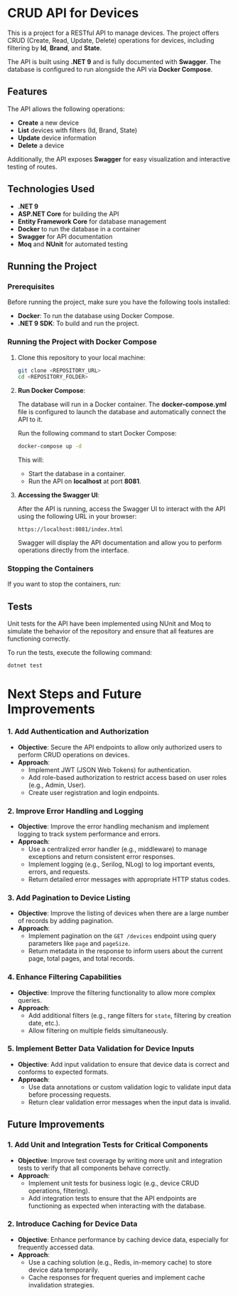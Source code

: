 # CRUD API for Devices

This is a project for a RESTful API to manage devices. The project offers CRUD (Create, Read, Update, Delete) operations for devices, including filtering by **Id**, **Brand**, and **State**.

The API is built using **.NET 9** and is fully documented with **Swagger**. The database is configured to run alongside the API via **Docker Compose**.

## Features

The API allows the following operations:

- **Create** a new device
- **List** devices with filters (Id, Brand, State)
- **Update** device information
- **Delete** a device

Additionally, the API exposes **Swagger** for easy visualization and interactive testing of routes.

## Technologies Used

- **.NET 9**
- **ASP.NET Core** for building the API
- **Entity Framework Core** for database management
- **Docker** to run the database in a container
- **Swagger** for API documentation
- **Moq** and **NUnit** for automated testing

## Running the Project

### Prerequisites

Before running the project, make sure you have the following tools installed:

- **Docker**: To run the database using Docker Compose.
- **.NET 9 SDK**: To build and run the project.

### Running the Project with Docker Compose

1. Clone this repository to your local machine:

    ```bash
    git clone <REPOSITORY_URL>
    cd <REPOSITORY_FOLDER>
    ```

2. **Run Docker Compose**:

    The database will run in a Docker container. The **docker-compose.yml** file is configured to launch the database and automatically connect the API to it.

    Run the following command to start Docker Compose:

    ```bash
    docker-compose up -d
    ```

    This will:

    - Start the database in a container.
    - Run the API on **localhost** at port **8081**.


3. **Accessing the Swagger UI**:

    After the API is running, access the Swagger UI to interact with the API using the following URL in your browser:

    ```plaintext
    https://localhost:8081/index.html
    ```

    Swagger will display the API documentation and allow you to perform operations directly from the interface.

### Stopping the Containers

If you want to stop the containers, run:

## Tests
Unit tests for the API have been implemented using NUnit and Moq to simulate the behavior of the repository and ensure that all features are functioning correctly.

To run the tests, execute the following command:

```bash
dotnet test
```


# Next Steps and Future Improvements


### 1. **Add Authentication and Authorization**
   - **Objective**: Secure the API endpoints to allow only authorized users to perform CRUD operations on devices.
   - **Approach**:
     - Implement JWT (JSON Web Tokens) for authentication.
     - Add role-based authorization to restrict access based on user roles (e.g., Admin, User).
     - Create user registration and login endpoints.

### 2. **Improve Error Handling and Logging**
   - **Objective**: Improve the error handling mechanism and implement logging to track system performance and errors.
   - **Approach**:
     - Use a centralized error handler (e.g., middleware) to manage exceptions and return consistent error responses.
     - Implement logging (e.g., Serilog, NLog) to log important events, errors, and requests.
     - Return detailed error messages with appropriate HTTP status codes.
   
### 3. **Add Pagination to Device Listing**
   - **Objective**: Improve the listing of devices when there are a large number of records by adding pagination.
   - **Approach**:
     - Implement pagination on the `GET /devices` endpoint using query parameters like `page` and `pageSize`.
     - Return metadata in the response to inform users about the current page, total pages, and total records.
   
### 4. **Enhance Filtering Capabilities**
   - **Objective**: Improve the filtering functionality to allow more complex queries.
   - **Approach**:
     - Add additional filters (e.g., range filters for `state`, filtering by creation date, etc.).
     - Allow filtering on multiple fields simultaneously.
   
### 5. **Implement Better Data Validation for Device Inputs**
   - **Objective**: Add input validation to ensure that device data is correct and conforms to expected formats.
   - **Approach**:
     - Use data annotations or custom validation logic to validate input data before processing requests.
     - Return clear validation error messages when the input data is invalid.
  

## Future Improvements

### 1. **Add Unit and Integration Tests for Critical Components**
   - **Objective**: Improve test coverage by writing more unit and integration tests to verify that all components behave correctly.
   - **Approach**:
     - Implement unit tests for business logic (e.g., device CRUD operations, filtering).
     - Add integration tests to ensure that the API endpoints are functioning as expected when interacting with the database.

### 2. **Introduce Caching for Device Data**
   - **Objective**: Enhance performance by caching device data, especially for frequently accessed data.
   - **Approach**:
     - Use a caching solution (e.g., Redis, in-memory cache) to store device data temporarily.
     - Cache responses for frequent queries and implement cache invalidation strategies.
